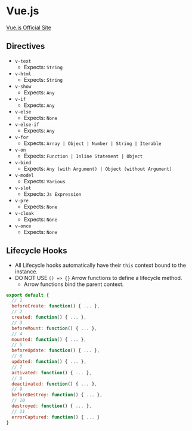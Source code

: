 # Vue.js

[Vue.js Official Site](https://vuejs.org)


## Directives
  * `v-text`
    * Expects: `String`
  * `v-html`
    * Expects: `String`
  * `v-show`
    * Expects: `Any`
  * `v-if`
    * Expects: `Any`
  * `v-else`
    * Expects: `None`
  * `v-else-if`
    * Expects: `Any`
  * `v-for`
    * Expects: `Array | Object | Number | String | Iterable`
  * `v-on`
    * Expects: `Function | Inline Statement | Object`
  * `v-bind`
    * Expects: `Any (with Argument) | Object (without Argument)`
  * `v-model`
    * Expects: `Various`
  * `v-slot`
    * Expects: `Js Expression`
  * `v-pre`
    * Expects: `None`
  * `v-cloak`
    * Expects: `None`
  * `v-once`
    * Expects: `None`


## Lifecycle Hooks
  * All Lifecycle hooks automatically have their `this` context bound to the instance.
  * DO NOT USE `() => {}` Arrow functions to define a lifecycle method.
    * Arrow functions bind the parent context.

  ```js
  export default {
    // 1
    beforeCreate: function() { ... },
    // 2
    created: function() { ... },
    // 3
    beforeMount: function() { ... },
    // 4
    mounted: function() { ... },
    // 5
    beforeUpdate: function() { ... },
    // 6
    updated: function() { ... },
    // 7
    activated: function() { ... },
    // 8
    deactivated: function() { ... },
    // 9
    beforeDestroy: function() { ... },
    // 10
    destroyed: function() { ... },
    // 11
    errorCaptured: function() { ... }
  }
  ```
